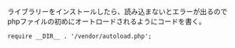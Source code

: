 ライブラリーをインストールしたら、読み込まないとエラーが出るので  
phpファイルの初めにオートロードされるようにコードを書く。
```
require __DIR__ . '/vendor/autoload.php';
```
